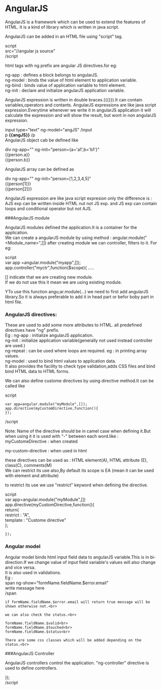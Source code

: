 # AngularJS

AngularJS is a framework which can be used to extend the features of HTML. It is a kind of library which is written in java script.

AngularJS can be added in an HTML file using "script" tag.

script<br>
  src="//angular js source"<br>
/script<br>

html tags with ng prefix are angular JS directives.for eg:<br>

ng-app : defines a block belongs to angularJS.<br>
ng-model : binds the value of html element to application variable.<br>
ng-bind : binds value of application variable to html element.<br>
ng-init :  declare and initialize angularJS application variable.<br>

AngularJS expression is written in double braces.({{}}).It can contain variables,operators and contants. AngularJS expressions are like java script expression.Everytime whenever we write it in angularJS application it will calculate the expression and will show the result, but wont in non angularJS expression.<br>

  input type="text" ng-model="angJS" /input <br>
  p **{{angJS}}** /p
  <br>
  AngularJS object cab be defined like<br>
  
  div ng-app="" ng-init="person={a='a1',b='b1'}"<br>
  {{person.a}}<br>
  {{person.b}}<br>

AngularJS array can be defined as<br>

div ng-app="" ng-init="person=[1,2,3,4,5]"<br>
{{person[1]}}<br>
{{person[2]}}<br>

AngularJS expression are like java script expresion only the difference is : AJS exp can be written inside HTML nut not JS exp.
and JS exp can contain loops and conditional operator but not AJS.

###AngularJS module

AngularJS modules defined the application.It is a container for the application.<br>
We can create a angularJS module by using method : angular.module("<Module_name>",[])
after creating module we can controller, filters to it.
For eg:

script <br>
var app =angular.module("myapp",[]);
app.controller("myctr",function($scope){
.....

[] indicate that we are creating new module.<br>
If we do not use this it mean we are using existing module.<br>

YTo use this function angu;ar.module(...) we need to first add angularJS library.So it is always preferable to add it in head part or befor boby part in html file.<br>

### AngularJS directives:

These are used to add some more attributes to HTML. all predefined directives have "ng" prefix.<br>
Eg : ng-app : initialize angularJS application.<br>
	ng-init : initialize application variable(generally not used instead controller are used.)<br>
	ng-repeat : can be used where loops are required. eg : in printing array values.<br>
	ng-model : used to bind html values to application data.<br>
				It also provides the facility to check type validation,adds CSS files and bind bind HTML data to HTML forms.<br>
				

We can also define custome directives by using directive method.It can be called like<br>

script<br>

	var app=angular.module("myModule",[]);
	app.directive(myCustomDirective,function(){
	});
/script<br>

Note: Name of the directive should be in camel case when defining it.But when using it it is used with "-" between each word.like : <br>
myCustomeDirective : when created<br>

my-custom-directive : when used in html<br>

these directives can be used as :  HTML element(A), HTML attribute (E), class(C),  comments(M)<br>
We can restrict its use also,By default its scope is EA (mean it can be used with element and attribute)<br>

to restrict its use we use "restrict" keyword when defining the directive.<br>

script<br>
	var app=angular.module("myModule",[])<br>
	app.directive(myCustomDirective,function(){<br>
		return{<br>
			restrict : "A",<br>
			template : "Custome directive"<br>
		};
		
	});

	
### Angular model

Angular model binds html input field data to angularJS variable.This is in bi-direction.If we change value of input field variable's values will also change and vice versa.<br>
It is also used in validations.<br>
Eg :<br>
 span ng-show="formName.fieldName.$error.email"<br>
	write message here<br>
	/span<br>
	
	if formName.fieldName.$error.email will return true message will be shown otherwise not.<br>
	
	we can also check the status.<br>
	
	formName.fieldName.$valid<br>
	formName.fieldName.$touched<br>
	formName.fieldName.$status<br>
	
	There are some css classes which will be added depending on the status.<br>
	
###AngularJS Controller

AngularJS controllers control the application. "ng-controller" directive is used to define controllers.
	

});<br>
/script<br>




